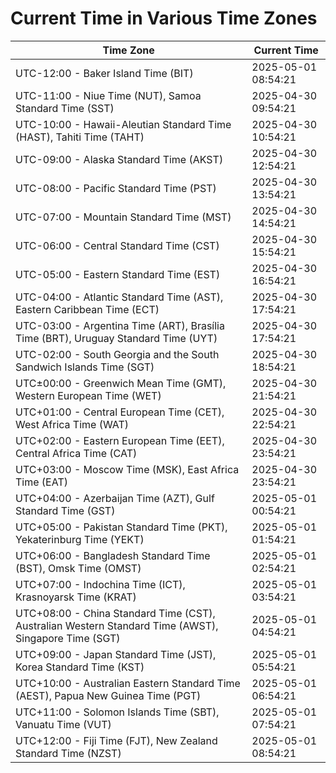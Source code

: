 # Current Time in Various Time Zones

| Time Zone | Current Time |
|-----------|--------------|
| UTC-12:00 - Baker Island Time (BIT) | 2025-05-01 08:54:21 |
| UTC-11:00 - Niue Time (NUT), Samoa Standard Time (SST) | 2025-04-30 09:54:21 |
| UTC-10:00 - Hawaii-Aleutian Standard Time (HAST), Tahiti Time (TAHT) | 2025-04-30 10:54:21 |
| UTC-09:00 - Alaska Standard Time (AKST) | 2025-04-30 12:54:21 |
| UTC-08:00 - Pacific Standard Time (PST) | 2025-04-30 13:54:21 |
| UTC-07:00 - Mountain Standard Time (MST) | 2025-04-30 14:54:21 |
| UTC-06:00 - Central Standard Time (CST) | 2025-04-30 15:54:21 |
| UTC-05:00 - Eastern Standard Time (EST) | 2025-04-30 16:54:21 |
| UTC-04:00 - Atlantic Standard Time (AST), Eastern Caribbean Time (ECT) | 2025-04-30 17:54:21 |
| UTC-03:00 - Argentina Time (ART), Brasília Time (BRT), Uruguay Standard Time (UYT) | 2025-04-30 17:54:21 |
| UTC-02:00 - South Georgia and the South Sandwich Islands Time (SGT) | 2025-04-30 18:54:21 |
| UTC±00:00 - Greenwich Mean Time (GMT), Western European Time (WET) | 2025-04-30 21:54:21 |
| UTC+01:00 - Central European Time (CET), West Africa Time (WAT) | 2025-04-30 22:54:21 |
| UTC+02:00 - Eastern European Time (EET), Central Africa Time (CAT) | 2025-04-30 23:54:21 |
| UTC+03:00 - Moscow Time (MSK), East Africa Time (EAT) | 2025-04-30 23:54:21 |
| UTC+04:00 - Azerbaijan Time (AZT), Gulf Standard Time (GST) | 2025-05-01 00:54:21 |
| UTC+05:00 - Pakistan Standard Time (PKT), Yekaterinburg Time (YEKT) | 2025-05-01 01:54:21 |
| UTC+06:00 - Bangladesh Standard Time (BST), Omsk Time (OMST) | 2025-05-01 02:54:21 |
| UTC+07:00 - Indochina Time (ICT), Krasnoyarsk Time (KRAT) | 2025-05-01 03:54:21 |
| UTC+08:00 - China Standard Time (CST), Australian Western Standard Time (AWST), Singapore Time (SGT) | 2025-05-01 04:54:21 |
| UTC+09:00 - Japan Standard Time (JST), Korea Standard Time (KST) | 2025-05-01 05:54:21 |
| UTC+10:00 - Australian Eastern Standard Time (AEST), Papua New Guinea Time (PGT) | 2025-05-01 06:54:21 |
| UTC+11:00 - Solomon Islands Time (SBT), Vanuatu Time (VUT) | 2025-05-01 07:54:21 |
| UTC+12:00 - Fiji Time (FJT), New Zealand Standard Time (NZST) | 2025-05-01 08:54:21 |
